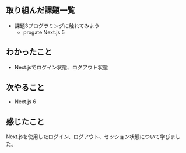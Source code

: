 ## 取り組んだ課題一覧
- 課題3プログラミングに触れてみよう
    - progate Next.js 5
## わかったこと
- Next.jsでログイン状態、ログアウト状態
## 次やること
- Next.js 6
## 感じたこと
Next.jsを使用したログイン、ログアウト、セッション状態について学びました。